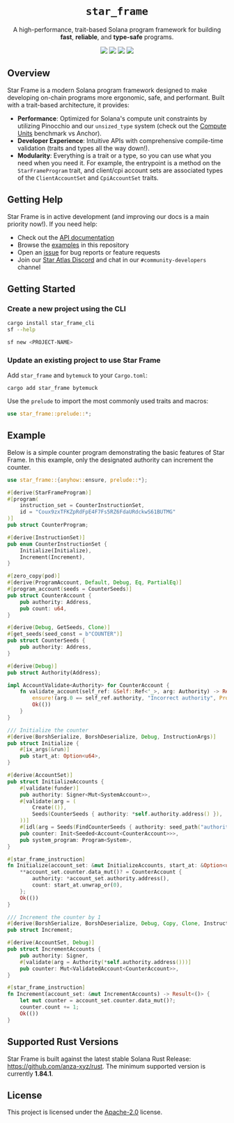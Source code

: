 <h1 align="center">
  <code>star_frame</code>
</h1>
<p align="center">
  A high-performance, trait-based Solana program framework for building <strong>fast</strong>, <strong>reliable</strong>, and <strong>type-safe</strong> programs.
</p>

<p align="center">
  <a href="https://crates.io/crates/star_frame"><img src="https://img.shields.io/crates/v/star_frame?logo=rust" /></a>
  <a href="https://docs.rs/star_frame"><img src="https://img.shields.io/docsrs/star_frame?logo=docsdotrs" /></a>
  <a href="https://github.com/staratlasmeta/star_frame/actions/workflows/ci.yml"><img src="https://img.shields.io/github/actions/workflow/status/staratlasmeta/star_frame/ci.yml?logo=GitHub" /></a>
  <a href="LICENSE"><img src="https://img.shields.io/badge/license-Apache%202.0-blue" /></a>
</p>

## Overview

Star Frame is a modern Solana program framework designed to make developing on-chain programs more ergonomic, safe, and performant. Built with a trait-based architecture, it provides:

- **Performance**: Optimized for Solana's compute unit constraints by utilizing Pinocchio and our `unsized_type` system (check out the [Compute Units](example_programs/bench/COMPUTE_UNITS.md) benchmark vs Anchor).
- **Developer Experience**: Intuitive APIs with comprehensive compile-time validation (traits and types all the way down!).
- **Modularity**: Everything is a trait or a type, so you can use what you need when you need it. For example, the entrypoint is a method on the `StarFrameProgram` trait, and client/cpi account sets are associated types of the `ClientAccountSet` and `CpiAccountSet` traits.

## Getting Help

Star Frame is in active development (and improving our docs is a main priority now!). If you need help:

- Check out the [API documentation](https://docs.rs/star_frame)
- Browse the [examples](example_programs/) in this repository
- Open an [issue](https://github.com/staratlasmeta/star_frame/issues) for bug reports or feature requests
- Join our [Star Atlas Discord](https://discord.gg/gahmBHsc) and chat in our `#community-developers` channel

## Getting Started

### Create a new project using the CLI

```bash
cargo install star_frame_cli
sf --help
```

```bash
sf new <PROJECT-NAME>
```

### Update an existing project to use Star Frame

Add `star_frame` and `bytemuck` to your `Cargo.toml`:

```shell
cargo add star_frame bytemuck
```

Use the `prelude` to import the most commonly used traits and macros:

```rs
use star_frame::prelude::*;
```

## Example

Below is a simple counter program demonstrating the basic features of Star Frame. In this example, only the designated authority can increment the counter.

```rust
use star_frame::{anyhow::ensure, prelude::*};

#[derive(StarFrameProgram)]
#[program(
    instruction_set = CounterInstructionSet,
    id = "Coux9zxTFKZpRdFpE4F7Fs5RZ6FdaURdckwS61BUTMG"
)]
pub struct CounterProgram;

#[derive(InstructionSet)]
pub enum CounterInstructionSet {
    Initialize(Initialize),
    Increment(Increment),
}

#[zero_copy(pod)]
#[derive(ProgramAccount, Default, Debug, Eq, PartialEq)]
#[program_account(seeds = CounterSeeds)]
pub struct CounterAccount {
    pub authority: Address,
    pub count: u64,
}

#[derive(Debug, GetSeeds, Clone)]
#[get_seeds(seed_const = b"COUNTER")]
pub struct CounterSeeds {
    pub authority: Address,
}

#[derive(Debug)]
pub struct Authority(Address);

impl AccountValidate<Authority> for CounterAccount {
    fn validate_account(self_ref: &Self::Ref<'_>, arg: Authority) -> Result<()> {
        ensure!(arg.0 == self_ref.authority, "Incorrect authority", ProgramError::IncorrectAuthority);
        Ok(())
    }
}

/// Initialize the counter
#[derive(BorshSerialize, BorshDeserialize, Debug, InstructionArgs)]
pub struct Initialize {
    #[ix_args(&run)]
    pub start_at: Option<u64>,
}

#[derive(AccountSet)]
pub struct InitializeAccounts {
    #[validate(funder)]
    pub authority: Signer<Mut<SystemAccount>>,
    #[validate(arg = (
        Create(()),
        Seeds(CounterSeeds { authority: *self.authority.address() }),
    ))]
    #[idl(arg = Seeds(FindCounterSeeds { authority: seed_path("authority") }))]
    pub counter: Init<Seeded<Account<CounterAccount>>>,
    pub system_program: Program<System>,
}

#[star_frame_instruction]
fn Initialize(account_set: &mut InitializeAccounts, start_at: &Option<u64>) -> Result<()> {
    **account_set.counter.data_mut()? = CounterAccount {
        authority: *account_set.authority.address(),
        count: start_at.unwrap_or(0),
    };
    Ok(())
}

/// Increment the counter by 1
#[derive(BorshSerialize, BorshDeserialize, Debug, Copy, Clone, InstructionArgs)]
pub struct Increment;

#[derive(AccountSet, Debug)]
pub struct IncrementAccounts {
    pub authority: Signer,
    #[validate(arg = Authority(*self.authority.address()))]
    pub counter: Mut<ValidatedAccount<CounterAccount>>,
}

#[star_frame_instruction]
fn Increment(account_set: &mut IncrementAccounts) -> Result<()> {
    let mut counter = account_set.counter.data_mut()?;
    counter.count += 1;
    Ok(())
}
```

## Supported Rust Versions

Star Frame is built against the latest stable Solana Rust Release: https://github.com/anza-xyz/rust. The minimum supported version is currently **1.84.1**.

## License

This project is licensed under the [Apache-2.0](LICENSE) license.
